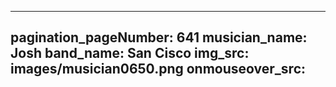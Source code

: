 ------
pagination_pageNumber: 641
musician_name: Josh
band_name: San Cisco
img_src: images/musician0650.png
onmouseover_src: 
------
